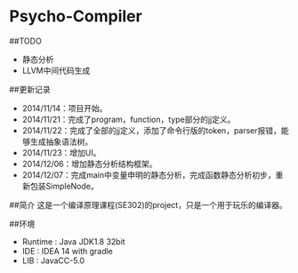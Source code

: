 Psycho-Compiler
==============

##TODO
* 静态分析
* LLVM中间代码生成

##更新记录
* 2014/11/14：项目开始。
* 2014/11/21：完成了program，function，type部分的jj定义。
* 2014/11/22：完成了全部的jj定义，添加了命令行版的token，parser报错，能够生成抽象语法树。
* 2014/11/23：增加UI。
* 2014/12/06：增加静态分析结构框架。
* 2014/12/07：完成main中变量申明的静态分析，完成函数静态分析初步，重新包装SimpleNode。

##简介
这是一个编译原理课程(SE302)的project，只是一个用于玩乐的编译器。

##环境
* Runtime : Java JDK1.8 32bit
* IDE     : IDEA 14 with gradle
* LIB     : JavaCC-5.0
